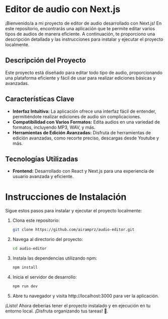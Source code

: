 # Editor de audio con Next.js

¡Bienvenido/a a mi proyecto de editor de audio desarrollado con Next.js! En este repositorio, encontrarás una aplicación que te permite editar varios tipos de audios de manera eficiente. A continuación, te proporciono una descripción detallada y las instrucciones para instalar y ejecutar el proyecto localmente.

## Descripción del Proyecto

Este proyecto está diseñado para editar todo tipo de audio, proporcionando una plataforma eficiente y fácil de usar para realizar ediciones básicas y avanzadas.

## Características Clave

- **Interfaz Intuitiva:** La aplicación ofrece una interfaz fácil de entender, permitiéndote realizar ediciones de audio sin complicaciones.
- **Compatibilidad con Varios Formatos:** Edita audios en una variedad de formatos, incluyendo MP3, WAV, y más.
- **Herramientas de Edición Avanzadas:** Disfruta de herramientas de edición avanzadas, como recorte preciso, descargas desde Youtube y más.

## Tecnologías Utilizadas

- **Frontend:** Desarrollado con React y Next.js para una experiencia de usuario avanzada y eficiente.

# Instrucciones de Instalación

Sigue estos pasos para instalar y ejecutar el proyecto localmente:

1. Clona este repositorio:
   ```bash
   git clone https://github.com/airamprz/audio-editor.git

2. Navega al directorio del proyecto:
   ```bash
   cd audio-editor

3. Instala las dependencias utilizando npm:
   ```bash
   npm install

4. Inicia el servidor de desarrollo:
   ```bash
   npm run dev

5. Abre tu navegador y visita http://localhost:3000 para ver la aplicación.

¡Listo! Ahora deberías tener el proyecto instalado y en ejecución en tu entorno local. ¡Disfruta organizando tus tareas! 🚀.
   
